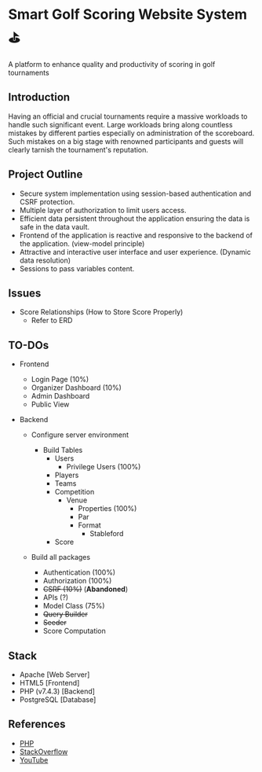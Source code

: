 # Smart Golf Scoring Website System ⛳

A platform to enhance quality and productivity of scoring in golf tournaments

## Introduction

Having an official and crucial tournaments require a massive workloads to handle such significant event. Large workloads bring along countless mistakes by different parties especially on administration of the scoreboard. Such mistakes on a big stage with renowned participants and guests will clearly tarnish the tournament's reputation.

## Project Outline
- Secure system implementation using session-based authentication and CSRF protection.
- Multiple layer of authorization to limit users access.
- Efficient data persistent throughout the application ensuring the data is safe in the data vault.
- Frontend of the application is reactive and responsive to the backend of the application. (view-model principle)
- Attractive and interactive user interface and user experience. (Dynamic data resolution)
- Sessions to pass variables content.

## Issues
- Score Relationships (How to Store Score Properly)
  - Refer to ERD

## TO-DOs
- Frontend
  - Login Page (10%)
  - Organizer Dashboard (10%)
  - Admin Dashboard
  - Public View

- Backend
  - Configure server environment
    - Build Tables
      - Users
        - Privilege Users (100%)
      - Players
      - Teams
      - Competition
        - Venue
          - Properties (100%)
          - Par
          - Format
            - Stableford
      - Score
  
  - Build all packages
    - Authentication (100%)
    - Authorization (100%)
    - ~~CSRF (10%)~~ (__Abandoned__)
    - APIs (?)
    - Model Class (75%)
    - ~~Query Builder~~
    - ~~Seeder~~
    - Score Computation

## Stack

- Apache [Web Server]
- HTML5 [Frontend]
- PHP (v7.4.3) [Backend]
- PostgreSQL [Database]

## References

- [PHP](https://www.php.net/)
- [StackOverflow](https://stackoverflow.com/)
- [YouTube](https://www.youtube.com/)
